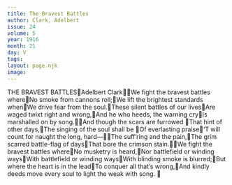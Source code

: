 ```yaml
---
title: The Bravest Battles
author: Clark, Adelbert
issue: 24
volume: 5
year: 1916
month: 21
day: V
tags:
layout: page.njk
image:
---
```

THE BRAVEST BATTLESAdelbert ClarkWe fight the bravest battles whereNo smoke from cannons roll;We lift the brightest standards whenWe drive fear from the soul.These silent battles of our livesAre waged twixt right and wrong,And he who heeds, the warning cryIs marshalled on by song.And though the scars are furrowed That hint of other days,The singing of the soul shall be Of everlasting praise‘T will count for naught the long, hard—The suff’ring and the pain,The grim scarred battle-flag of daysThat bore the crimson stain.We fight the bravest battles whereNo musketry is heard,Nor battlefield or winding waysWith battlefield or winding waysWith blinding smoke is blurred;But where the heart is in the leadTo conquer all that’s wrong,And kindly deeds move every soul to light the weak with song.  

